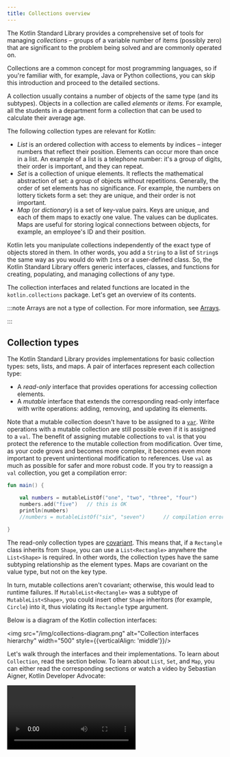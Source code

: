 ```yaml
---
title: Collections overview
---
```



The Kotlin Standard Library provides a comprehensive set of tools for managing _collections_ – groups of a variable number 
of items (possibly zero) that are significant to the problem being solved and are commonly operated on.

Collections are a common concept for most programming languages, so if you're familiar with, for example, Java or Python 
collections, you can skip this introduction and proceed to the detailed sections. 

A collection usually contains a number of objects of the same type (and its subtypes). Objects in a collection
are called _elements_ or _items_. For example, all the students in a department form a collection that can be used to
calculate their average age.

The following collection types are relevant for Kotlin:

* _List_ is an ordered collection with access to elements by indices – integer numbers that reflect their position. 
Elements can occur more than once in a list. An example of a list is a telephone number: it's a group of digits, their
order is important, and they can repeat. 
* _Set_ is a collection of unique elements. It reflects the mathematical abstraction of set: a group of objects without 
repetitions. Generally, the order of set elements has no significance. For example, the numbers on lottery tickets form a
set: they are unique, and their order is not important.
* _Map_ (or _dictionary_) is a set of key-value pairs. Keys are unique, and each of them maps to exactly one value. The
 values can be duplicates. Maps are useful for storing logical connections between objects, for example, an employee's ID 
 and their position.

Kotlin lets you manipulate collections independently of the exact type of objects stored in them. In other words, you add 
a `String` to a list of `String`s the same way as you would do with `Int`s or a user-defined class.
So, the Kotlin Standard Library offers generic interfaces, classes, and functions for creating, populating, and managing 
collections of any type.

The collection interfaces and related functions are located in the `kotlin.collections` package. Let's get an overview 
of its contents.

:::note
Arrays are not a type of collection. For more information, see [Arrays](arrays.md).

:::

## Collection types

The Kotlin Standard Library provides implementations for basic collection types: sets, lists, and maps.
A pair of interfaces represent each collection type: 

* A _read-only_ interface that provides operations for accessing collection elements.
* A _mutable_ interface that extends the corresponding read-only interface with write operations: adding, removing, and 
updating its elements.

Note that a mutable collection doesn't have to be assigned to a [`var`](basic-syntax.md#variables). Write operations with
a mutable collection are still possible even if it is assigned to a `val`. The benefit of assigning mutable collections to
`val` is that you protect the reference to the mutable collection from modification. Over time, as your code grows and becomes
more complex, it becomes even more important to prevent unintentional modification to references. Use `val` as much as possible
for safer and more robust code. If you try to reassign a `val` collection, you get a compilation error:

```kotlin
fun main() {

    val numbers = mutableListOf("one", "two", "three", "four")
    numbers.add("five")   // this is OK
    println(numbers)
    //numbers = mutableListOf("six", "seven")      // compilation error

}
```


The read-only collection types are [covariant](generics.md#variance).
This means that, if a `Rectangle` class inherits from `Shape`, you can use a `List<Rectangle>` anywhere the `List<Shape>` 
is required.
In other words, the collection types have the same subtyping relationship as the element types. Maps are covariant on 
the value type, but not on the key type.

In turn, mutable collections aren't covariant; otherwise, this would lead to runtime failures. If `MutableList<Rectangle>` 
was a subtype of `MutableList<Shape>`, you could insert other `Shape` inheritors (for example, `Circle`) into it, thus 
violating its `Rectangle` type argument.

Below is a diagram of the Kotlin collection interfaces:

<img src="/img/collections-diagram.png" alt="Collection interfaces hierarchy" width="500" style={{verticalAlign: 'middle'}}/>

Let's walk through the interfaces and their implementations. To learn about `Collection`, read the section below. 
To learn about `List`, `Set`, and `Map`, you can either read the corresponding sections or watch a video 
by Sebastian Aigner, Kotlin Developer Advocate:

<video src="https://www.youtube.com/v/F8jj7e-_jFA" title="Kotlin Collections Overview"/>

### Collection

[`Collection<T>`](https://kotlinlang.org/api/latest/jvm/stdlib/kotlin.collections/-collection/index.html) is the root of 
the collection hierarchy. This interface represents the common behavior of a read-only collection: retrieving size, 
checking item membership, and so on.
`Collection` inherits from the `Iterable<T>` interface that defines the operations for iterating elements. You can use 
`Collection` as a parameter of a function that applies to different collection types. For more specific cases, use 
the `Collection`'s inheritors: [`List`](https://kotlinlang.org/api/latest/jvm/stdlib/kotlin.collections/-list/index.html)
 and [`Set`](https://kotlinlang.org/api/latest/jvm/stdlib/kotlin.collections/-set/index.html).

```kotlin
fun printAll(strings: Collection<String>) {
    for(s in strings) print("$s ")
    println()
}
    
fun main() {
    val stringList = listOf("one", "two", "one")
    printAll(stringList)
    
    val stringSet = setOf("one", "two", "three")
    printAll(stringSet)
}
```


[`MutableCollection<T>`](https://kotlinlang.org/api/latest/jvm/stdlib/kotlin.collections/-mutable-collection/index.html) is 
a `Collection` with write operations, such as `add` and `remove`.

```kotlin
fun List<String>.getShortWordsTo(shortWords: MutableList<String>, maxLength: Int) {
    this.filterTo(shortWords) { it.length <= maxLength }
    // throwing away the articles
    val articles = setOf("a", "A", "an", "An", "the", "The")
    shortWords -= articles
}

fun main() {
    val words = "A long time ago in a galaxy far far away".split(" ")
    val shortWords = mutableListOf<String>()
    words.getShortWordsTo(shortWords, 3)
    println(shortWords)
}
```


### List

[`List<T>`](https://kotlinlang.org/api/latest/jvm/stdlib/kotlin.collections/-list/index.html) stores elements in a
specified order and provides indexed access to them. Indices start from zero – the index of the first element – and go
to `lastIndex` which is the `(list.size - 1)`. 

```kotlin
fun main() {

    val numbers = listOf("one", "two", "three", "four")
    println("Number of elements: ${numbers.size}")
    println("Third element: ${numbers.get(2)}")
    println("Fourth element: ${numbers[3]}")
    println("Index of element \"two\" ${numbers.indexOf("two")}")

}
```


List elements (including nulls) can duplicate: a list can contain any number of equal objects or occurrences of a 
single object.
Two lists are considered equal if they have the same sizes and [structurally equal](equality.md#structural-equality) 
elements at the same positions. 

```kotlin
data class Person(var name: String, var age: Int)

fun main() {

    val bob = Person("Bob", 31)
    val people = listOf(Person("Adam", 20), bob, bob)
    val people2 = listOf(Person("Adam", 20), Person("Bob", 31), bob)
    println(people == people2)
    bob.age = 32
    println(people == people2)

}
```


[`MutableList<T>`](https://kotlinlang.org/api/latest/jvm/stdlib/kotlin.collections/-mutable-list/index.html) is a `List` 
with list-specific write operations, for example, to add or remove an element at a specific position.

```kotlin
fun main() {

    val numbers = mutableListOf(1, 2, 3, 4)
    numbers.add(5)
    numbers.removeAt(1)
    numbers[0] = 0
    numbers.shuffle()
    println(numbers)

}
```


As you see, in some aspects lists are very similar to arrays.
However, there is one important difference:  an array's size is defined upon initialization and is never changed; 
in turn, a list doesn't have a predefined size; a list's size can be changed as a result of write operations: adding, 
updating, or removing elements.

In Kotlin, the default implementation of `MutableList` is [`ArrayList`](https://kotlinlang.org/api/latest/jvm/stdlib/kotlin.collections/-array-list/index.html) 
which you can think of as a resizable array.

### Set

[`Set<T>`](https://kotlinlang.org/api/latest/jvm/stdlib/kotlin.collections/-set/index.html) stores unique elements;
their order is generally undefined. `null` elements are unique as well: a `Set` can contain only one `null`. 
Two sets are equal if they have the same size, and for each element of a set there is an equal element in the other set. 

```kotlin
fun main() {

    val numbers = setOf(1, 2, 3, 4)
    println("Number of elements: ${numbers.size}")
    if (numbers.contains(1)) println("1 is in the set")

    val numbersBackwards = setOf(4, 3, 2, 1)
    println("The sets are equal: ${numbers == numbersBackwards}")

}
```


[`MutableSet`](https://kotlinlang.org/api/latest/jvm/stdlib/kotlin.collections/-mutable-set/index.html) is a `Set` with 
write operations from `MutableCollection`.

The default implementation of `MutableSet` – [`LinkedHashSet`](https://kotlinlang.org/api/latest/jvm/stdlib/kotlin.collections/-linked-hash-set/index.html) – 
preserves the order of elements insertion.
Hence, the functions that rely on the order, such as `first()` or `last()`, return predictable results on such sets.

```kotlin
fun main() {

    val numbers = setOf(1, 2, 3, 4)  // LinkedHashSet is the default implementation
    val numbersBackwards = setOf(4, 3, 2, 1)
    
    println(numbers.first() == numbersBackwards.first())
    println(numbers.first() == numbersBackwards.last())

}
```


An alternative implementation – [`HashSet`](https://kotlinlang.org/api/latest/jvm/stdlib/kotlin.collections/-hash-set/index.html) – 
says nothing about the elements order, so calling such functions on it returns unpredictable results. However, `HashSet` 
requires less memory to store the same number of elements.

### Map

[`Map<K, V>`](https://kotlinlang.org/api/latest/jvm/stdlib/kotlin.collections/-map/index.html) is not an inheritor of 
the `Collection` interface; however, it's a Kotlin collection type as well.
A `Map` stores _key-value_ pairs (or _entries_); keys are unique, but different keys can be paired with equal values. 
The `Map` interface provides specific functions, such as access to value by key, searching keys and values, and so on.  

```kotlin
fun main() {

    val numbersMap = mapOf("key1" to 1, "key2" to 2, "key3" to 3, "key4" to 1)
    
    println("All keys: ${numbersMap.keys}")
    println("All values: ${numbersMap.values}")
    if ("key2" in numbersMap) println("Value by key \"key2\": ${numbersMap["key2"]}")    
    if (1 in numbersMap.values) println("The value 1 is in the map")
    if (numbersMap.containsValue(1)) println("The value 1 is in the map") // same as previous

}
```


Two maps containing the equal pairs are equal regardless of the pair order.

```kotlin
fun main() {

    val numbersMap = mapOf("key1" to 1, "key2" to 2, "key3" to 3, "key4" to 1)    
    val anotherMap = mapOf("key2" to 2, "key1" to 1, "key4" to 1, "key3" to 3)
    
    println("The maps are equal: ${numbersMap == anotherMap}")

}
```


[`MutableMap`](https://kotlinlang.org/api/latest/jvm/stdlib/kotlin.collections/-mutable-map/index.html) is a `Map` with 
map write operations, for example, you can add a new key-value pair or update the value associated with the given key.

```kotlin
fun main() {

    val numbersMap = mutableMapOf("one" to 1, "two" to 2)
    numbersMap.put("three", 3)
    numbersMap["one"] = 11

    println(numbersMap)

}
```


The default implementation of `MutableMap` – [`LinkedHashMap`](https://kotlinlang.org/api/latest/jvm/stdlib/kotlin.collections/-linked-hash-map/index.html) – 
preserves the order of elements insertion when iterating the map.
In turn, an alternative implementation – [`HashMap`](https://kotlinlang.org/api/latest/jvm/stdlib/kotlin.collections/-hash-map/index.html) – 
says nothing about the elements order.

### ArrayDeque

[`ArrayDeque<T>`](https://kotlinlang.org/api/latest/jvm/stdlib/kotlin.collections/-array-deque/) is an implementation of a double-ended queue, which allows you to add or remove elements both at the beginning or end of the queue.
As such, `ArrayDeque` also fills the role of both a Stack and Queue data structure in Kotlin. Behind the scenes, `ArrayDeque` is realized using a resizable array that automatically adjusts in size when required:

```kotlin
fun main() {
    val deque = ArrayDeque(listOf(1, 2, 3))

    deque.addFirst(0)
    deque.addLast(4)
    println(deque) // [0, 1, 2, 3, 4]

    println(deque.first()) // 0
    println(deque.last()) // 4

    deque.removeFirst()
    deque.removeLast()
    println(deque) // [1, 2, 3]
}
```
